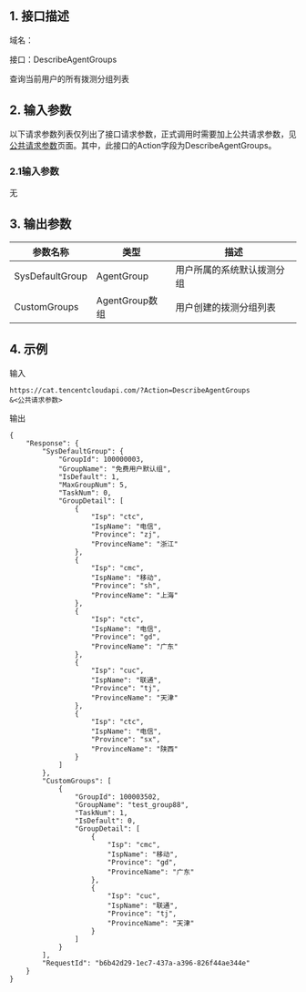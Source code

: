 ## 1. 接口描述

域名：

接口：DescribeAgentGroups



查询当前用户的所有拨测分组列表

## 2. 输入参数

以下请求参数列表仅列出了接口请求参数，正式调用时需要加上公共请求参数，见<a href="/doc/api/405/公共请求参数" title="公共请求参数">公共请求参数</a>页面。其中，此接口的Action字段为DescribeAgentGroups。

### 2.1输入参数

无

#### 

## 3. 输出参数

| 参数名称    | 类型     | 描述                  |
| ------- | ------ | ------------------- |
| SysDefaultGroup    | AgentGroup    | 用户所属的系统默认拨测分组 |
| CustomGroups | AgentGroup数组 | 用户创建的拨测分组列表          |

## 4. 示例

输入

```
https://cat.tencentcloudapi.com/?Action=DescribeAgentGroups
&<公共请求参数>

```

输出

```
{
    "Response": {
        "SysDefaultGroup": {
            "GroupId": 100000003,
            "GroupName": "免费用户默认组",
            "IsDefault": 1,
            "MaxGroupNum": 5,
            "TaskNum": 0,
            "GroupDetail": [
                {
                    "Isp": "ctc",
                    "IspName": "电信",
                    "Province": "zj",
                    "ProvinceName": "浙江"
                },
                {
                    "Isp": "cmc",
                    "IspName": "移动",
                    "Province": "sh",
                    "ProvinceName": "上海"
                },
                {
                    "Isp": "ctc",
                    "IspName": "电信",
                    "Province": "gd",
                    "ProvinceName": "广东"
                },
                {
                    "Isp": "cuc",
                    "IspName": "联通",
                    "Province": "tj",
                    "ProvinceName": "天津"
                },
                {
                    "Isp": "ctc",
                    "IspName": "电信",
                    "Province": "sx",
                    "ProvinceName": "陕西"
                }
            ]
        },
        "CustomGroups": [
            {
                "GroupId": 100003502,
                "GroupName": "test_group88",
                "TaskNum": 1,
                "IsDefault": 0,
                "GroupDetail": [
                    {
                        "Isp": "cmc",
                        "IspName": "移动",
                        "Province": "gd",
                        "ProvinceName": "广东"
                    },
                    {
                        "Isp": "cuc",
                        "IspName": "联通",
                        "Province": "tj",
                        "ProvinceName": "天津"
                    }
                ]
            }
        ],
        "RequestId": "b6b42d29-1ec7-437a-a396-826f44ae344e"
    }
}
```